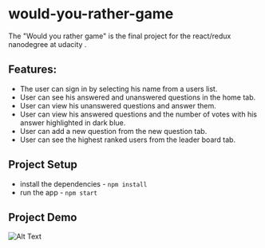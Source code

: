 # would-you-rather-game
The "Would you rather game" is the final project for the react/redux nanodegree at udacity .

## Features:

* The user can sign in by selecting his name from a users list.
* User can see his answered and unanswered questions in the home tab.
* User can view his unanswered questions and answer them. 
* User can view his answered questions and the number of votes with his answer highlighted in dark blue. 
* User can add a new question from the new question tab.
* User can see the highest ranked users from the leader board tab.

## Project Setup

* install the dependencies - `npm install`
* run the app - `npm start`

## Project Demo

![Alt Text](https://github.com/norantharowat/would-you-rather-game/blob/main/public/would_you_rather1.gif)
